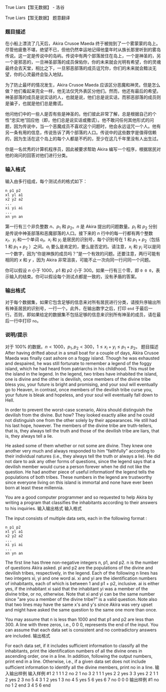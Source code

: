 



True Liars【暂无数据】 - 洛谷














True Liars【暂无数据】
题意翻译
### 题目描述
在小船上漂流了几天后，Akira Crusoe Maeda 终于被抛到了一个雾蒙蒙的岛上。尽管他疲惫不堪，绝望不已，但他仍然幸运地记得他童年时从族长那里听到的雾岛传说。这一定是传说中的岛屿。传说中有两个部落居住在岛上，一个是神圣的，另一个是邪恶的，一旦神圣部落的成员保佑你，你的未来就会光明有希望，你的灵魂最终会去天堂，相比之下，一旦邪恶部落的成员诅咒你，你们的未来就会黯淡无望，你的心灵最终会坠入地狱。

为了防止最坏的情况发生，Akira Crusoe Maeda 应该区分恶魔和神灵。但是怎么做？他们看起来完全一样，他无法仅凭外表区分他们。然而，他还有最后的希望。神圣部落的成员是说实话的人，也就是说，他们总是说实话，而邪恶部落的成员则是骗子，也就是他们总是撒谎。

他问他们中的一些人是否有些是神圣的。他们彼此非常了解，总是根据自己的个性“忠实地”回应他（即，他们总是说实话或撒谎）。他不敢问任何其他形式的问题，因为传说中，当一个恶魔成员不喜欢这个问题时，他会永远诅咒一个人。他有另一条有用的信息，传说告诉了两个部落的人口。传说中的这些数字是值得信赖的，因为生活在这个岛上的每个人都是不朽的，至少在这几千年里没有人出生过。

你是一名优秀的计算机程序员，因此被要求帮助 Akira 编写一个程序，根据居民对他的询问的回答对他们进行分类。
### 输入格式
输入由多行组成，每个测试点的格式如下：
```
n p1 p2
xl yl a1
x2 y2 a2
...
xi yi ai
...
xn yn an
```
第一行有三个非负整数 $n$、$p_1$ 和 $p_2$。$n$ 是 Akira 提出的问题数量。$p_l$ 和 $p_2$ 分别是传说中神圣部落和恶魔部落的人口。接下来的 $n$ 行中的每一行都有两个整数 $x_i$、$y_i$ 和一个单词 $a_i$。$x_i$ 和 $y_i$ 是居民的识别号，每个识别号在 $1$ 和 $p_1+p_2$（包括 $1$ 和 $p_1+p_2$ ）之间。$a_i$ 要么是肯定的，要么是否定的。请注意，$x_i$ 和 $y_i$ 可以是同一个数字，因为“你是神族的成员吗？”是一个有效的问题。还要注意，两行可能有相同的 $x$ 和 $y$ ，因为 Akira 非常沮丧，可能不止一次向同一行问同一个问题。

你可以假设 $n$ 小于 $1000$，$p1$ 和 $p2$ 小于 $300$。如果一行有三个零，即 `0 0 0`，表示输入的结束。你可以假设每个测试点都是一致的，没有矛盾的答案。
### 输出格式
对于每个数据集，如果它包含足够的信息来对所有居民进行分类，请按升序输出所有神圣居民的识别号，一行一个。此外，在输出数字之后，打印 `end` 于最后一行。否则，即如果给定的数据集不包括足够的信息来识别所有神圣的成员，请在最后一行中打印 `no`。
### 说明/提示
对于 $100\%$ 的数据，$n<1000$，$p_1,p_2<300$，$1\le x_i+y_i \le p_1+p_2$。
题目描述
After having drifted about in a small boat for a couple of days, Akira Crusoe Maeda was finally cast ashore on a foggy island. Though he was exhausted and despaired, he was still fortunate to remember a legend of the foggy island, which he had heard from patriarchs in his childhood. This must be the island in the legend. In the legend, two tribes have inhabited the island, one is divine and the other is devilish, once members of the divine tribe bless you, your future is bright and promising, and your soul will eventually go to Heaven, in contrast, once members of the devilish tribe curse you, your future is bleak and hopeless, and your soul will eventually fall down to Hell.

In order to prevent the worst-case scenario, Akira should distinguish the devilish from the divine. But how? They looked exactly alike and he could not distinguish one from the other solely by their appearances. He still had his last hope, however. The members of the divine tribe are truth-tellers, that is, they always tell the truth and those of the devilish tribe are liars, that is, they always tell a lie.

He asked some of them whether or not some are divine. They knew one another very much and always responded to him "faithfully" according to their individual natures (i.e., they always tell the truth or always a lie). He did not dare to ask any other forms of questions, since the legend says that a devilish member would curse a person forever when he did not like the question. He had another piece of useful informationf the legend tells the populations of both tribes. These numbers in the legend are trustworthy since everyone living on this island is immortal and none have ever been born at least these millennia.

You are a good computer programmer and so requested to help Akira by writing a program that classifies the inhabitants according to their answers to his inquiries.
输入输出格式
输入格式

The input consists of multiple data sets, each in the following format :

```
n p1 p2
xl yl a1
x2 y2 a2
...
xi yi ai
...
xn yn an
```

The first line has three non-negative integers n, p1, and p2. n is the number of questions Akira asked. pl and p2 are the populations of the divine and devilish tribes, respectively, in the legend. Each of the following n lines has two integers xi, yi and one word ai. xi and yi are the identification numbers of inhabitants, each of which is between 1 and p1 + p2, inclusive. ai is either yes, if the inhabitant xi said that the inhabitant yi was a member of the divine tribe, or no, otherwise. Note that xi and yi can be the same number since "are you a member of the divine tribe?" is a valid question. Note also that two lines may have the same x's and y's since Akira was very upset and might have asked the same question to the same one more than once.

You may assume that n is less than 1000 and that p1 and p2 are less than 300. A line with three zeros, i.e., 0 0 0, represents the end of the input. You can assume that each data set is consistent and no contradictory answers are included.
输出格式

For each data set, if it includes sufficient information to classify all the inhabitants, print the identification numbers of all the divine ones in ascending order, one in a line. In addition, following the output numbers, print end in a line. Otherwise, i.e., if a given data set does not include sufficient information to identify all the divine members, print no in a line.
输入输出样例
输入样例 #1
2 1 1
1 2 no
2 1 no
3 2 1
1 1 yes
2 2 yes
3 3 yes
2 2 1
1 2 yes
2 3 no
5 4 3
1 2 yes
1 3 no
4 5 yes
5 6 yes
6 7 no
0 0 0
输出样例 #1
no
no
1
2
end
3
4
5
6
end







